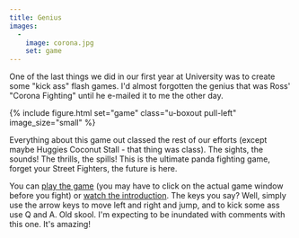 ```yaml
---
title: Genius
images:
  - 
    image: corona.jpg
    set: game
---
```

One of the last things we did in our first year at University was to create some "kick ass" flash games. I'd almost forgotten the genius that was Ross' "Corona Fighting" until he e-mailed it to me the other day.

{% include figure.html set="game" class="u-boxout pull-left" image_size="small" %}

Everything about this game out classed the rest of our efforts (except maybe Huggies Coconut Stall - that thing was class). The sights, the sounds! The thrills, the spills! This is the ultimate panda fighting game, forget your Street Fighters, the future is here. 

You can [play the game](http://www.roobottom.com/downloads/ross_game/game1.html) (you may have to click on the actual game window before you fight) or [watch the introduction](http://www.roobottom.com/downloads/ross_game/introduction.html). The keys you say? Well, simply use the arrow keys to move left and right and jump, and to kick some ass use Q and A. Old skool. I'm expecting to be inundated with comments with this one. It's amazing!